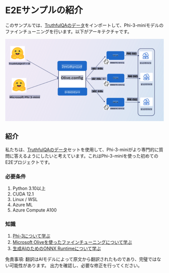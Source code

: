 # **E2Eサンプルの紹介**

このサンプルでは、[TruthfulQAのデータ](https://github.com/sylinrl/TruthfulQA/blob/main/TruthfulQA.csv)をインポートして、Phi-3-miniモデルのファインチューニングを行います。以下がアーキテクチャです。

![arch](../../../../translated_images/arch.9993118a26f2f7367f8fbd75fa2c4ed75c503905d5662dc87818f7752be17716.ja.png)

## **紹介**

私たちは、[TruthfulQAのデータ](https://github.com/sylinrl/TruthfulQA/blob/main/TruthfulQA.csv)セットを使用して、Phi-3-miniがより専門的に質問に答えるようにしたいと考えています。これはPhi-3-miniを使った初めてのE2Eプロジェクトです。

### **必要条件**

1. Python 3.10以上
2. CUDA 12.1
3. Linux / WSL
4. Azure ML
5. Azure Compute A100

### **知識**

1. [Phi-3について学ぶ](../01.Introduce/Phi3Family.md)
2. [Microsoft Oliveを使ったファインチューニングについて学ぶ](../04.Fine-tuning/FineTuning_MicrosoftOlive.md)
3. [生成AIのためのONNX Runtimeについて学ぶ](https://github.com/microsoft/onnxruntime-genai)

免責事項: 翻訳はAIモデルによって原文から翻訳されたものであり、完璧ではない可能性があります。 出力を確認し、必要な修正を行ってください。